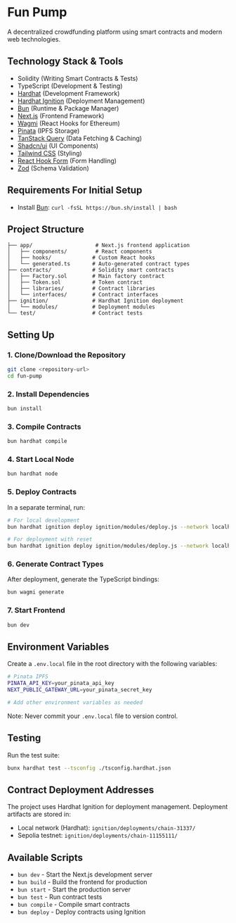 # Fun Pump

A decentralized crowdfunding platform using smart contracts and modern web technologies.

## Technology Stack & Tools

- Solidity (Writing Smart Contracts & Tests)
- TypeScript (Development & Testing)
- [Hardhat](https://hardhat.org/) (Development Framework)
- [Hardhat Ignition](https://hardhat.org/ignition/docs/getting-started) (Deployment Management)
- [Bun](https://bun.sh/) (Runtime & Package Manager)
- [Next.js](https://nextjs.org/) (Frontend Framework)
- [Wagmi](https://wagmi.sh/) (React Hooks for Ethereum)
- [Pinata](https://www.pinata.cloud/) (IPFS Storage)
- [TanStack Query](https://tanstack.com/query/latest) (Data Fetching & Caching)
- [Shadcn/ui](https://ui.shadcn.com/) (UI Components)
- [Tailwind CSS](https://tailwindcss.com/) (Styling)
- [React Hook Form](https://react-hook-form.com/) (Form Handling)
- [Zod](https://zod.dev/) (Schema Validation)

## Requirements For Initial Setup

- Install [Bun](https://bun.sh/): `curl -fsSL https://bun.sh/install | bash`

## Project Structure

```
├── app/                    # Next.js frontend application
│   ├── components/         # React components
│   ├── hooks/             # Custom React hooks
│   └── generated.ts       # Auto-generated contract types
├── contracts/             # Solidity smart contracts
│   ├── Factory.sol        # Main factory contract
│   ├── Token.sol          # Token contract
│   ├── libraries/         # Contract libraries
│   └── interfaces/        # Contract interfaces
├── ignition/              # Hardhat Ignition deployment
│   └── modules/           # Deployment modules
└── test/                  # Contract tests
```

## Setting Up

### 1. Clone/Download the Repository
```bash
git clone <repository-url>
cd fun-pump
```

### 2. Install Dependencies
```bash
bun install
```

### 3. Compile Contracts
```bash
bun hardhat compile
```

### 4. Start Local Node
```bash
bun hardhat node
```

### 5. Deploy Contracts
In a separate terminal, run:
```bash
# For local development
bun hardhat ignition deploy ignition/modules/deploy.js --network localhost

# For deployment with reset
bun hardhat ignition deploy ignition/modules/deploy.js --network localhost --reset
```

### 6. Generate Contract Types
After deployment, generate the TypeScript bindings:
```bash
bun wagmi generate
```

### 7. Start Frontend
```bash
bun dev
```

## Environment Variables

Create a `.env.local` file in the root directory with the following variables:

```bash
# Pinata IPFS
PINATA_API_KEY=your_pinata_api_key
NEXT_PUBLIC_GATEWAY_URL=your_pinata_secret_key

# Add other environment variables as needed
```

Note: Never commit your `.env.local` file to version control.

## Testing

Run the test suite:
```bash
bunx hardhat test --tsconfig ./tsconfig.hardhat.json
```

## Contract Deployment Addresses

The project uses Hardhat Ignition for deployment management. Deployment artifacts are stored in:
- Local network (Hardhat): `ignition/deployments/chain-31337/`
- Sepolia testnet: `ignition/deployments/chain-11155111/`

## Available Scripts

- `bun dev` - Start the Next.js development server
- `bun build` - Build the frontend for production
- `bun start` - Start the production server
- `bun test` - Run contract tests
- `bun compile` - Compile smart contracts
- `bun deploy` - Deploy contracts using Ignition